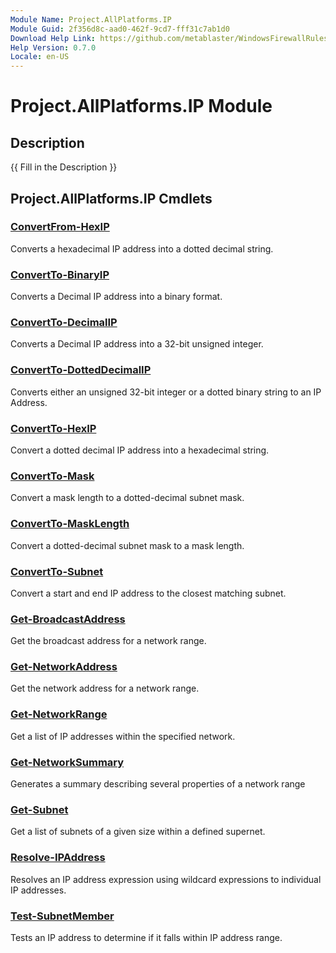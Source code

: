 ```yaml
---
Module Name: Project.AllPlatforms.IP
Module Guid: 2f356d8c-aad0-462f-9cd7-fff31c7ab1d0
Download Help Link: https://github.com/metablaster/WindowsFirewallRuleset/tree/master/Config/HelpContent/0.7.0
Help Version: 0.7.0
Locale: en-US
---
```


# Project.AllPlatforms.IP Module

## Description

{{ Fill in the Description }}

## Project.AllPlatforms.IP Cmdlets

### [ConvertFrom-HexIP](ConvertFrom-HexIP.md)

Converts a hexadecimal IP address into a dotted decimal string.

### [ConvertTo-BinaryIP](ConvertTo-BinaryIP.md)

Converts a Decimal IP address into a binary format.

### [ConvertTo-DecimalIP](ConvertTo-DecimalIP.md)

Converts a Decimal IP address into a 32-bit unsigned integer.

### [ConvertTo-DottedDecimalIP](ConvertTo-DottedDecimalIP.md)

Converts either an unsigned 32-bit integer or a dotted binary string to an IP Address.

### [ConvertTo-HexIP](ConvertTo-HexIP.md)

Convert a dotted decimal IP address into a hexadecimal string.

### [ConvertTo-Mask](ConvertTo-Mask.md)

Convert a mask length to a dotted-decimal subnet mask.

### [ConvertTo-MaskLength](ConvertTo-MaskLength.md)

Convert a dotted-decimal subnet mask to a mask length.

### [ConvertTo-Subnet](ConvertTo-Subnet.md)

Convert a start and end IP address to the closest matching subnet.

### [Get-BroadcastAddress](Get-BroadcastAddress.md)

Get the broadcast address for a network range.

### [Get-NetworkAddress](Get-NetworkAddress.md)

Get the network address for a network range.

### [Get-NetworkRange](Get-NetworkRange.md)

Get a list of IP addresses within the specified network.

### [Get-NetworkSummary](Get-NetworkSummary.md)

Generates a summary describing several properties of a network range

### [Get-Subnet](Get-Subnet.md)

Get a list of subnets of a given size within a defined supernet.

### [Resolve-IPAddress](Resolve-IPAddress.md)

Resolves an IP address expression using wildcard expressions to individual IP addresses.

### [Test-SubnetMember](Test-SubnetMember.md)

Tests an IP address to determine if it falls within IP address range.
